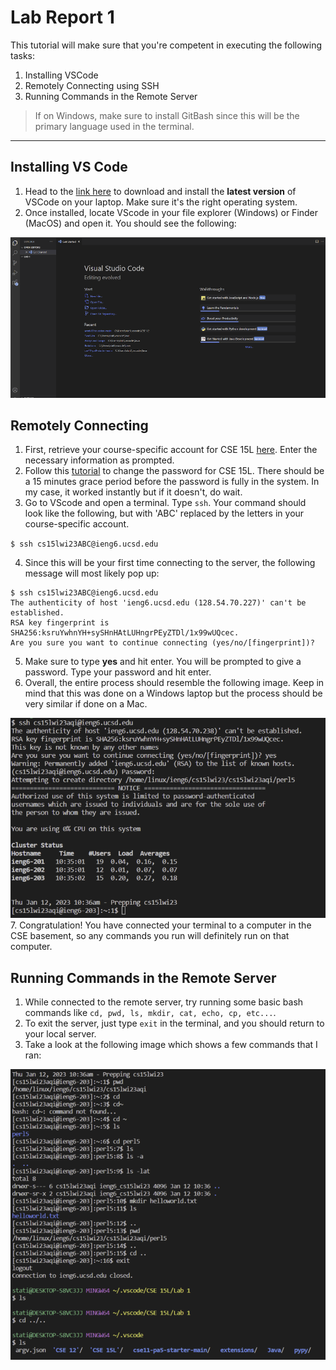 # Lab Report 1
This tutorial will make sure that you're competent in executing the following tasks:
1. Installing VSCode
2. Remotely Connecting using SSH
3. Running Commands in the Remote Server

> If on Windows, make sure to install GitBash since this will be the primary language used in the terminal.
---
## Installing VS Code
1. Head to the [link here](https://code.visualstudio.com/) to download and install the **latest version** of VSCode on your laptop. Make sure it's the right operating system.
2. Once installed, locate VScode in your file explorer (Windows) or Finder (MacOS) and open it. You should see the following:

![Image](images/vscode.png)
## Remotely Connecting 
1. First, retrieve your course-specific account for CSE 15L [here](https://sdacs.ucsd.edu/~icc/index.php). Enter the necessary information as prompted.
2. Follow this [tutorial](https://docs.google.com/document/d/1hs7CyQeh-MdUfM9uv99i8tqfneos6Y8bDU0uhn1wqho/edit) to change the password for CSE 15L. There should be a 15 minutes grace period before the password is fully in the system. In my case, it worked instantly but if it doesn't, do wait.
3. Go to VScode and open a terminal. Type `ssh`. Your command should look like the following, but with 'ABC' replaced by the letters in your course-specific account.

`$ ssh cs15lwi23ABC@ieng6.ucsd.edu`

4. Since this will be your first time connecting to the server, the following message will most likely pop up:

```
$ ssh cs15lwi23ABC@ieng6.ucsd.edu
The authenticity of host 'ieng6.ucsd.edu (128.54.70.227)' can't be established.
RSA key fingerprint is SHA256:ksruYwhnYH+sySHnHAtLUHngrPEyZTDl/1x99wUQcec.
Are you sure you want to continue connecting (yes/no/[fingerprint])? 
```
5. Make sure to type **yes** and hit enter. You will be prompted to give a password. Type your password and hit enter.
6. Overall, the entire process should resemble the following image. Keep in mind that this was done on a Windows laptop but the process should be very similar if done on a Mac.

![Image](https://github.com/Daraudom/cse15l-lab-reports/blob/main/images/remote%20connecting.png)
7. Congratulation! You have connected your terminal to a computer in the CSE basement, so any commands you run will definitely run on that computer.
## Running Commands in the Remote Server
1. While connected to the remote server, try running some basic bash commands like `cd, pwd, ls, mkdir, cat, echo, cp, etc...`. 
2. To exit the server, just type `exit` in the terminal, and you should return to your local server.
3. Take a look at the following image which shows a few commands that I ran:

![Image](https://github.com/Daraudom/cse15l-lab-reports/blob/main/images/runsomecodes.png)

